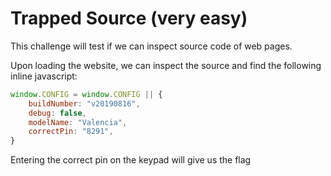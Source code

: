 # Trapped Source (very easy)
This challenge will test if we can inspect source code of web pages.

Upon loading the website, we can inspect the source and find the following inline javascript:
```javascript
window.CONFIG = window.CONFIG || {
    buildNumber: "v20190816",
    debug: false,
    modelName: "Valencia",
    correctPin: "8291",
}
```

Entering the correct pin on the keypad will give us the flag
